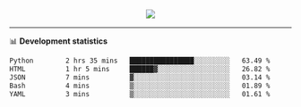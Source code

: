 <h3 align="center">
  <a href="https://github.com/hwalker928">
      <img src="https://github-profile-trophy.vercel.app/?username=hwalker928&no-bg=true&no-frame=true">
  </a>
</h3>


<hr>

📊 **Development statistics**

<!--START_SECTION:waka-->

```txt
Python        2 hrs 35 mins   ████████████████░░░░░░░░░   63.49 %
HTML          1 hr 5 mins     ██████▓░░░░░░░░░░░░░░░░░░   26.82 %
JSON          7 mins          ▓░░░░░░░░░░░░░░░░░░░░░░░░   03.14 %
Bash          4 mins          ▒░░░░░░░░░░░░░░░░░░░░░░░░   01.89 %
YAML          3 mins          ▒░░░░░░░░░░░░░░░░░░░░░░░░   01.61 %
```

<!--END_SECTION:waka-->
